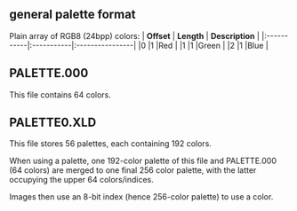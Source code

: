 ## general palette format ##
Plain array of RGB8 (24bpp) colors:
| **Offset** | **Length** | **Description** |
|:-----------|:-----------|:----------------|
|0           |1           |Red              |
|1           |1           |Green            |
|2           |1           |Blue             |

## PALETTE.000 ##

This file contains 64 colors.

## PALETTE0.XLD ##

This file stores 56 palettes, each containing 192 colors.

When using a palette, one 192-color palette of this file and PALETTE.000 (64 colors) are merged to one final 256 color palette, with the latter occupying the upper 64 colors/indices.

Images then use an 8-bit index (hence 256-color palette) to use a color.